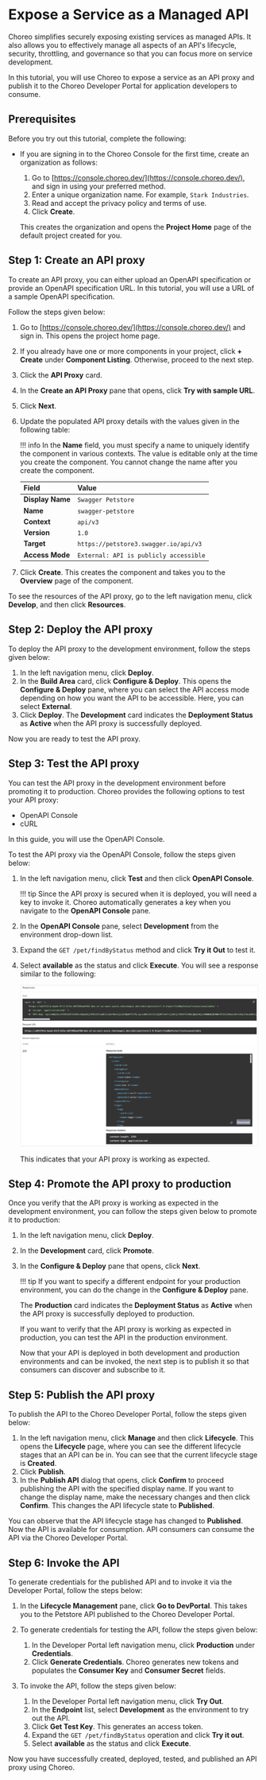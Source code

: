 # Expose a Service as a Managed API

Choreo simplifies securely exposing existing services as managed APIs. It also allows you to effectively manage all aspects of an API's lifecycle, security, throttling, and governance so that you can focus more on service development. 

In this tutorial, you will use Choreo to expose a service as an API proxy and publish it to the Choreo Developer Portal for application developers to consume.

## Prerequisites

Before you try out this tutorial, complete the following:

- If you are signing in to the Choreo Console for the first time, create an organization as follows:

    1. Go to [https://console.choreo.dev/](https://console.choreo.dev/), and sign in using your preferred method.
    2. Enter a unique organization name. For example, `Stark Industries`.
    3. Read and accept the privacy policy and terms of use.
    4. Click **Create**.

    This creates the organization and opens the **Project Home** page of the default project created for you.


## Step 1: Create an API proxy

To create an API proxy, you can either upload an OpenAPI specification or provide an OpenAPI specification URL. In this tutorial, you will use a URL of a sample OpenAPI specification. 

Follow the steps given below:

1. Go to [https://console.choreo.dev/](https://console.choreo.dev/) and sign in. This opens the project home page.
2. If you already have one or more components in your project, click **+ Create** under **Component Listing**. Otherwise, proceed to the next step.
3. Click the **API Proxy** card.
4. In the **Create an API Proxy** pane that opens, click **Try with sample URL**.
5. Click **Next**.
6. Update the populated API proxy details with the values given in the following table:
    
    !!! info
         In the **Name** field, you must specify a name to uniquely identify the component in various contexts. The value is editable only at the time you create the component. You cannot change the name after you create the component. 

    |  **Field**       | **Value**                                   |
    |------------------|---------------------------------------------|
    | **Display Name** | `Swagger Petstore`                          |
    | **Name**         | `swagger-petstore`                          |
    | **Context**      | `api/v3`                                    |
    | **Version**      | `1.0`                                       |
    | **Target**       | `https://petstore3.swagger.io/api/v3`       |
    | **Access Mode**  | `External: API is publicly accessible`      |

7. Click **Create**. This creates the component and takes you to the **Overview** page of the component. 

To see the resources of the API proxy, go to the left navigation menu, click **Develop**, and then click **Resources**.

## Step 2: Deploy the API proxy

To deploy the API proxy to the development environment, follow the steps given below:

1. In the left navigation menu, click **Deploy**.
2. In the **Build Area** card, click **Configure & Deploy**. This opens the **Configure & Deploy** pane, where you can select the API access mode depending on how you want the API to be accessible. Here, you can  select **External**.
3. Click **Deploy**. The **Development** card indicates the **Deployment Status** as **Active** when the API proxy is successfully deployed.

Now you are ready to test the API proxy.

## Step 3: Test the API proxy

You can test the API proxy in the development environment before promoting it to production. Choreo provides the following options to test your API proxy:
- OpenAPI Console
- cURL

In this guide, you will use the OpenAPI Console.

To test the API proxy via the OpenAPI Console, follow the steps given below:

1. In the left navigation menu, click **Test** and then click **OpenAPI Console**.

    !!! tip
          Since the API proxy is secured when it is deployed, you will need a key to invoke it. Choreo automatically generates a key when you navigate to the **OpenAPI Console** pane.

2. In the **OpenAPI Console** pane, select **Development** from the environment drop-down list.   
3. Expand the `GET /pet/findByStatus` method and click **Try it Out** to test it.
4. Select **available** as the status and click **Execute**. You will see a response similar to the following:

    ![API proxy response](../assets/img/tutorials/api-proxy-response.png)

   This indicates that your API proxy is working as expected.

## Step 4: Promote the API proxy to production

Once you verify that the API proxy is working as expected in the development environment, you can follow the steps given below to promote it to production:

1. In the left navigation menu, click **Deploy**.
2. In the **Development** card, click **Promote**.
3. In the **Configure & Deploy** pane that opens, click **Next**.

    !!! tip
          If you want to specify a different endpoint for your production environment, you can do the change in the **Configure & Deploy** pane.

   The **Production** card indicates the **Deployment Status** as **Active** when the API proxy is successfully deployed to production.

   If you want to verify that the API proxy is working as expected in production, you can test the API in the production environment.

   Now that your API is deployed in both development and production environments and can be invoked, the next step is to publish it so that consumers can discover and subscribe to it.

## Step 5: Publish the API proxy

To publish the API to the Choreo Developer Portal, follow the steps given below:

1. In the left navigation menu, click **Manage** and then click **Lifecycle**. This opens the **Lifecycle** page, where you can see the different lifecycle stages that an API can be in. You can see that the current lifecycle stage is **Created**.
2. Click **Publish**.
3. In the **Publish API** dialog that opens, click **Confirm** to proceed publishing the API with the specified display name. If you want to change the display name, make the necessary changes and then click **Confirm**. This changes the API lifecycle state to **Published**.
 
You can observe that the API lifecycle stage has changed to **Published**. Now the API is available for consumption. API consumers can consume the API via the Choreo Developer Portal.


## Step 6: Invoke the API 

To generate credentials for the published API and to invoke it via the Developer Portal, follow the steps below:

1. In the **Lifecycle Management** pane, click **Go to DevPortal**. This takes you to the Petstore API published to the Choreo Developer Portal.

2. To generate credentials for testing the API, follow the steps given below:

    1. In the Developer Portal left navigation menu, click **Production** under **Credentials**.
    2. Click **Generate Credentials**. Choreo generates new tokens and populates the **Consumer Key** and **Consumer Secret** fields.

3. To invoke the API, follow the steps given below:

    1. In the Developer Portal left navigation menu, click **Try Out**.
    2. In the **Endpoint** list, select **Development** as the environment to try out the API.
    3. Click **Get Test Key**. This generates an access token.
    4. Expand the `GET /pet/findByStatus` operation and click **Try it out**.
    5. Select **available** as the status and click **Execute**.

Now you have successfully created, deployed, tested, and published an API proxy using Choreo.
